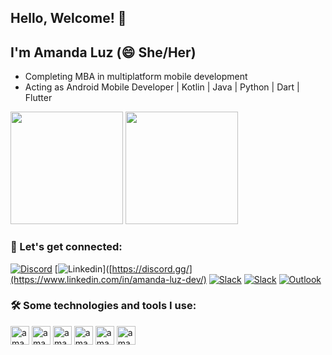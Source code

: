## Hello, Welcome! 👋

## I'm Amanda Luz (😄 She/Her)

- Completing MBA in multiplatform mobile development
- Acting as Android Mobile Developer | Kotlin | Java | Python | Dart | Flutter

<div>
  <img height= "180cm" src="https://github-readme-stats.vercel.app/api?username=amanddaluz&show_icons=true&theme=dracula"/>
  <img height= "180cm" src="https://github-readme-stats.vercel.app/api/top-langs/?username=amanddaluz&hide_progress=true&layout=compact&theme=dracula"/>
</div>

### 💓 Let's get connected:

[![Discord](https://img.shields.io/badge/Discord-7289DA?style=for-the-badge&logo=discord&logoColor=white)](https://discord.com/channels/@me)
[![Linkedin](https://img.shields.io/badge/LinkedIn-0077B5?style=for-the-badge&logo=linkedin&logoColor=white)]([https://discord.gg/](https://www.linkedin.com/in/amanda-luz-dev/)
[![Slack](https://img.shields.io/badge/Slack-4A154B?style=for-the-badge&logo=slack&logoColor=white)](https://app.slack.com/client/T040C9AJ7/D03H0M7JZ1R)
[![Slack](https://img.shields.io/badge/YouTube-FF0000?style=for-the-badge&logo=youtube&logoColor=white)](https://youtu.be/Kjlz1hq0UWg)
[![Outlook](https://img.shields.io/badge/Microsoft_Outlook-0078D4?style=for-the-badge&logo=microsoft-outlook&logoColor=white)](amandaomariano@hotmail.com)

### 🛠️ Some technologies and tools I use:

<div>
  <img align="center" alt="amanda_kotlin" height="30" widht="40" src="https://cdn.jsdelivr.net/gh/devicons/devicon/icons/kotlin/kotlin-original-wordmark.svg"/>
  <img align="center" alt="amanda_kotlin" height="30" widht="40" src="https://cdn.jsdelivr.net/gh/devicons/devicon/icons/android/android-plain-wordmark.svg"/>
  <img align="center" alt="amanda_kotlin" height="30" widht="40" src="https://cdn.jsdelivr.net/gh/devicons/devicon/icons/java/java-original-wordmark.svg"/>
  <img align="center" alt="amanda_kotlin" height="30" widht="40" src="https://cdn.jsdelivr.net/gh/devicons/devicon/icons/python/python-original-wordmark.svg"/>
  <img align="center" alt="amanda_kotlin" height="30" widht="40" src="https://cdn.jsdelivr.net/gh/devicons/devicon/icons/dart/dart-plain-wordmark.svg"/>
  <img align="center" alt="amanda_kotlin" height="30" widht="40" src="https://cdn.jsdelivr.net/gh/devicons/devicon/icons/flutter/flutter-original.svg"/>
</div>

